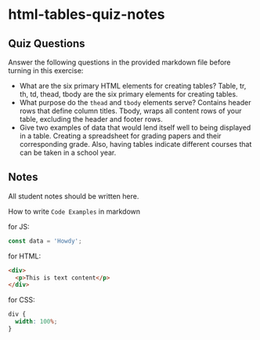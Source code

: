# html-tables-quiz-notes

## Quiz Questions

Answer the following questions in the provided markdown file before turning in this exercise:

- What are the six primary HTML elements for creating tables?
  Table, tr, th, td, thead, tbody are the six primary elements for creating tables.
- What purpose do the `thead` and `tbody` elements serve?
  Contains header rows that define column titles. Tbody, wraps all content rows of your table, excluding the header and footer rows.
- Give two examples of data that would lend itself well to being displayed in a table.
  Creating a spreadsheet for grading papers and their corresponding grade. Also, having tables indicate different courses that can be taken in a school year.

## Notes

All student notes should be written here.

How to write `Code Examples` in markdown

for JS:

```javascript
const data = 'Howdy';
```

for HTML:

```html
<div>
  <p>This is text content</p>
</div>
```

for CSS:

```css
div {
  width: 100%;
}
```

